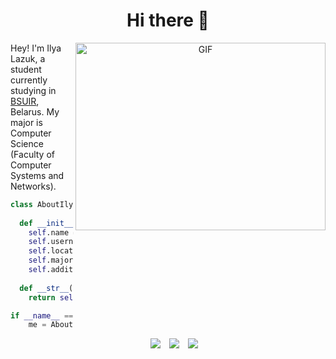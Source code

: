 <h1 align='center'> Hi there 👋</h1>

<a target="_blank" align="center">
  <img align="right" top="500" height="300" width="400" alt="GIF" src="https://media.giphy.com/media/SWoSkN6DxTszqIKEqv/giphy.gif">
</a>
Hey! I'm Ilya Lazuk, a student currently studying in <a href='https://www.bsuir.by/en'>BSUIR</a>, Belarus. My major is Computer Science (Faculty of Computer Systems and Networks).


```python
class AboutIlya():
    
  def __init__(self):
    self.name = "Ilya Lazuk"
    self.username = "LaRtik"
    self.location = "Minsk, Belarus"
    self.major = "Computer Science"
    self.additional = "5+ years of competitive programming (C++)"
  
  def __str__(self):
    return self.name

if __name__ == '__main__':
    me = AboutIlya()
```

<p align="center">

 <div align="center"  class="icons-social" style="margin-left: 10px;">
        <a style="margin-left: 10px;"  target="_blank" href="https://www.linkedin.com/in/ilya-lazuk/">
			<img src="https://img.icons8.com/doodle/40/000000/linkedin--v2.png"></a>
        <a style="margin-left: 10px;" target="_blank" href="https://github.com/LaRtik">
		<img src="https://img.icons8.com/doodle/40/000000/github--v1.png"></a>
    <a style="margin-left: 10px;" target="_blank" href="https://t.me/lartik21">
		<img src="https://img.icons8.com/doodle/40/000000/telegram"></a>
    
   </div>
</p>


